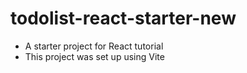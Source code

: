 # todolist-react-starter-new
- A starter project for React tutorial
- This project was set up using Vite